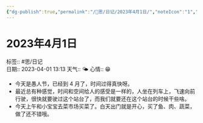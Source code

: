 ```yaml
---
{"dg-publish":true,"permalink":"/🧠思/日记/2023年4月1日/","noteIcon":"1","created":"2023-04-02T08:40:15.056+08:00","updated":""}
---
```


# 2023年4月1日
标签:: #思/日记  
日期:: 2023-04-01 13:13
天气:: 🌤️
心情:: 😁
- 今天是愚人节，已经到 4 月了，时间过得真快呀。
- 最近总有种感觉，时间和空间给人的感受是一样的，人坐在列车上，飞速向前行驶，很快就要驶过这个站台了，而我们就要还在这个站台的时候干些啥。
- 今天上午和小宝宝去菜市场买菜了。白天出门就是开心，买了鱼、肉、蔬菜，做了还不错哦。
